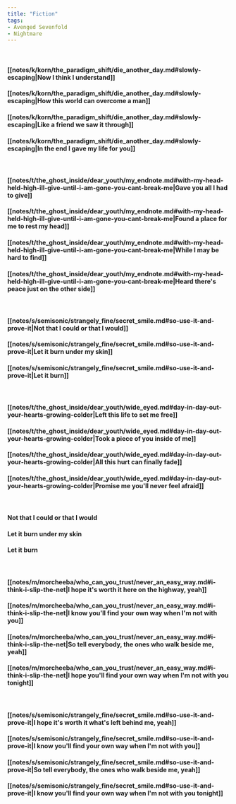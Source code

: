 ```yaml
---
title: "Fiction"
tags:
- Avenged Sevenfold
- Nightmare
---
```

&nbsp;
#### [[notes/k/korn/the_paradigm_shift/die_another_day.md#slowly-escaping|Now I think I understand]]
#### [[notes/k/korn/the_paradigm_shift/die_another_day.md#slowly-escaping|How this world can overcome a man]]
#### [[notes/k/korn/the_paradigm_shift/die_another_day.md#slowly-escaping|Like a friend we saw it through]]
#### [[notes/k/korn/the_paradigm_shift/die_another_day.md#slowly-escaping|In the end I gave my life for you]]
&nbsp;
#### [[notes/t/the_ghost_inside/dear_youth/my_endnote.md#with-my-head-held-high-ill-give-until-i-am-gone-you-cant-break-me|Gave you all I had to give]]
#### [[notes/t/the_ghost_inside/dear_youth/my_endnote.md#with-my-head-held-high-ill-give-until-i-am-gone-you-cant-break-me|Found a place for me to rest my head]]
#### [[notes/t/the_ghost_inside/dear_youth/my_endnote.md#with-my-head-held-high-ill-give-until-i-am-gone-you-cant-break-me|While I may be hard to find]]
#### [[notes/t/the_ghost_inside/dear_youth/my_endnote.md#with-my-head-held-high-ill-give-until-i-am-gone-you-cant-break-me|Heard there's peace just on the other side]]
&nbsp;
#### [[notes/s/semisonic/strangely_fine/secret_smile.md#so-use-it-and-prove-it|Not that I could or that I would]]
#### [[notes/s/semisonic/strangely_fine/secret_smile.md#so-use-it-and-prove-it|Let it burn under my skin]]
#### [[notes/s/semisonic/strangely_fine/secret_smile.md#so-use-it-and-prove-it|Let it burn]]
&nbsp;
#### [[notes/t/the_ghost_inside/dear_youth/wide_eyed.md#day-in-day-out-your-hearts-growing-colder|Left this life to set me free]]
#### [[notes/t/the_ghost_inside/dear_youth/wide_eyed.md#day-in-day-out-your-hearts-growing-colder|Took a piece of you inside of me]]
#### [[notes/t/the_ghost_inside/dear_youth/wide_eyed.md#day-in-day-out-your-hearts-growing-colder|All this hurt can finally fade]]
#### [[notes/t/the_ghost_inside/dear_youth/wide_eyed.md#day-in-day-out-your-hearts-growing-colder|Promise me you'll never feel afraid]]
&nbsp;
#### Not that I could or that I would
#### Let it burn under my skin
#### Let it burn
&nbsp;
#### [[notes/m/morcheeba/who_can_you_trust/never_an_easy_way.md#i-think-i-slip-the-net|I hope it's worth it here on the highway, yeah]]
#### [[notes/m/morcheeba/who_can_you_trust/never_an_easy_way.md#i-think-i-slip-the-net|I know you'll find your own way when I'm not with you]]
#### [[notes/m/morcheeba/who_can_you_trust/never_an_easy_way.md#i-think-i-slip-the-net|So tell everybody, the ones who walk beside me, yeah]]
#### [[notes/m/morcheeba/who_can_you_trust/never_an_easy_way.md#i-think-i-slip-the-net|I hope you'll find your own way when I'm not with you tonight]]
&nbsp;
#### [[notes/s/semisonic/strangely_fine/secret_smile.md#so-use-it-and-prove-it|I hope it's worth it what's left behind me, yeah]]
#### [[notes/s/semisonic/strangely_fine/secret_smile.md#so-use-it-and-prove-it|I know you'll find your own way when I'm not with you]]
#### [[notes/s/semisonic/strangely_fine/secret_smile.md#so-use-it-and-prove-it|So tell everybody, the ones who walk beside me, yeah]]
#### [[notes/s/semisonic/strangely_fine/secret_smile.md#so-use-it-and-prove-it|I know you'll find your own way when I'm not with you tonight]]
